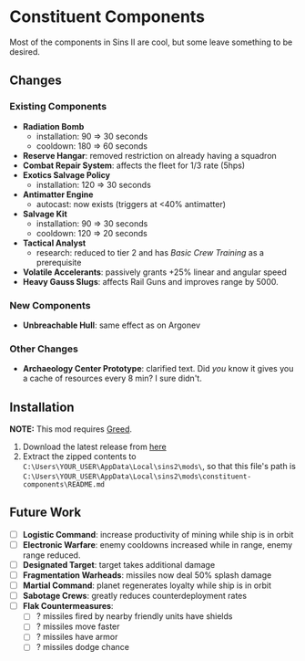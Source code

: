 # Constituent Components

Most of the components in Sins II are cool, but some leave something to be desired.

## Changes

### Existing Components

- **Radiation Bomb**
    - installation: 90 => 30 seconds
    - cooldown: 180 => 60 seconds
- **Reserve Hangar**: removed restriction on already having a squadron
- **Combat Repair System**: affects the fleet for 1/3 rate (5hps)
- **Exotics Salvage Policy**
    - installation: 120 => 30 seconds
- **Antimatter Engine**
    - autocast: now exists (triggers at <40% antimatter)
- **Salvage Kit**
    - installation: 90 => 30 seconds
    - cooldown: 120 => 20 seconds
- **Tactical Analyst**
    - research: reduced to tier 2 and has _Basic Crew Training_ as a prerequisite
- **Volatile Accelerants**: passively grants +25% linear and angular speed
- **Heavy Gauss Slugs**: affects Rail Guns and improves range by 5000.

### New Components

- **Unbreachable Hull**: same effect as on Argonev

### Other Changes

- **Archaeology Center Prototype**: clarified text. Did _you_ know it gives you a cache of resources every 8 min? I sure didn't.

## Installation

**NOTE:** This mod requires [Greed](https://github.com/VoltCruelerz/Greed).

1. Download the latest release from [here](https://github.com/VoltCruelerz/constituent-components/releases)
2. Extract the zipped contents to `C:\Users\YOUR_USER\AppData\Local\sins2\mods\`, so that this file's path is `C:\Users\YOUR_USER\AppData\Local\sins2\mods\constituent-components\README.md`

## Future Work

- [ ] **Logistic Command**: increase productivity of mining while ship is in orbit
- [ ] **Electronic Warfare**: enemy cooldowns increased while in range, enemy range reduced.
- [ ] **Designated Target**: target takes additional damage
- [ ] **Fragmentation Warheads**: missiles now deal 50% splash damage
- [ ] **Martial Command**: planet regenerates loyalty while ship is in orbit
- [ ] **Sabotage Crews**: greatly reduces counterdeployment rates
- [ ] **Flak Countermeasures**:
    - [ ] ? missiles fired by nearby friendly units have shields
    - [ ] ? missiles move faster
    - [ ] ? missiles have armor
    - [ ] ? missiles dodge chance